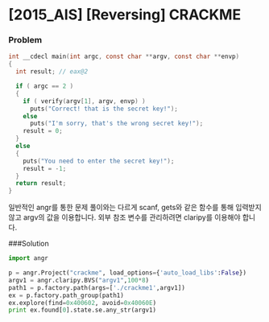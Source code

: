 # [2015_AIS] \[Reversing] CRACKME

### Problem

```c
int __cdecl main(int argc, const char **argv, const char **envp)
{
  int result; // eax@2

  if ( argc == 2 )
  {
    if ( verify(argv[1], argv, envp) )
      puts("Correct! that is the secret key!");
    else
      puts("I'm sorry, that's the wrong secret key!");
    result = 0;
  }
  else
  {
    puts("You need to enter the secret key!");
    result = -1;
  }
  return result;
}
```

일반적인 angr를 통한 문제 풀이와는 다르게 scanf, gets와 같은 함수를 통해 입력받지 않고 argv의 값을 이용합니다. 외부 참조 변수를 관리하려면 claripy를 이용해야 합니다.

###Solution

```python
import angr

p = angr.Project("crackme", load_options={'auto_load_libs':False})
argv1 = angr.claripy.BVS("argv1",100*8)
path1 = p.factory.path(args=['./crackme1',argv1])
ex = p.factory.path_group(path1)
ex.explore(find=0x400602, avoid=0x40060E)
print ex.found[0].state.se.any_str(argv1)
```

